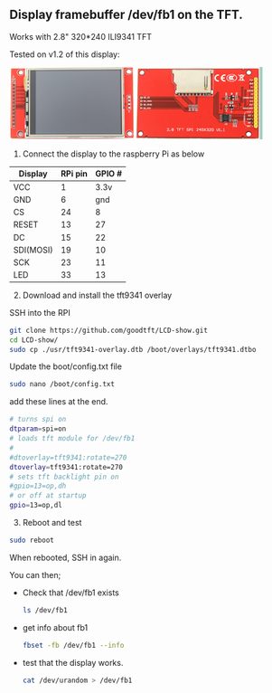## Display framebuffer /dev/fb1 on the TFT.

Works with 2.8" 320*240 ILI9341 TFT

Tested on v1.2 of this display:

![Image of Display](/images/screen.png)

1. Connect the display to the raspberry Pi as below

| Display  |  RPi pin |  GPIO # |
|-|-|-|
| VCC | 1 | 3.3v |
| GND | 6 | gnd |
| CS | 24 | 8 |
| RESET | 13 | 27 |
| DC | 15 | 22 |
| SDI(MOSI) | 19 | 10 |
| SCK | 23 | 11 |
| LED | 33 | 13 |


2. Download and install the tft9341 overlay

SSH into the RPI

```bash
git clone https://github.com/goodtft/LCD-show.git
cd LCD-show/
sudo cp ./usr/tft9341-overlay.dtb /boot/overlays/tft9341.dtbo
```

Update the boot/config.txt file

```bash
sudo nano /boot/config.txt
```

add these lines at the end.

```bash
# turns spi on
dtparam=spi=on
# loads tft module for /dev/fb1
# 
#dtoverlay=tft9341:rotate=270
dtoverlay=tft9341:rotate=270
# sets tft backlight pin on
#gpio=13=op,dh
# or off at startup
gpio=13=op,dl
```

3. Reboot and test

```bash
sudo reboot
```

When rebooted, SSH in again.

You can then;

* Check that /dev/fb1 exists

    ```bash
    ls /dev/fb1
    ```

* get info about fb1

    ```bash
    fbset -fb /dev/fb1 --info
    ```

* test that the display works.

    ```bash
    cat /dev/urandom > /dev/fb1 
    ```





